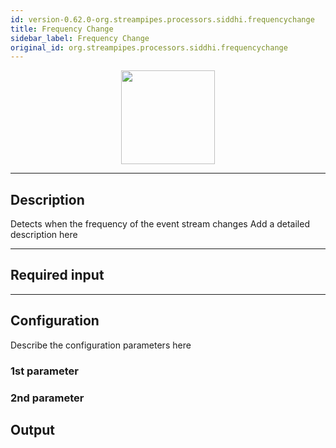 ```yaml
---
id: version-0.62.0-org.streampipes.processors.siddhi.frequencychange
title: Frequency Change
sidebar_label: Frequency Change
original_id: org.streampipes.processors.siddhi.frequencychange
---
```




<p align="center"> 
    <img src="/img/pipeline-elements/org.streampipes.processors.siddhi.frequencychange/icon.png" width="150px;" class="pe-image-documentation"/>
</p>

***

## Description

Detects when the frequency of the event stream changes
Add a detailed description here

***

## Required input


***

## Configuration

Describe the configuration parameters here

### 1st parameter


### 2nd parameter

## Output
